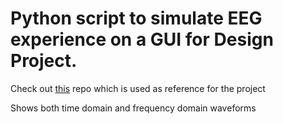 # Python script to simulate EEG experience on a GUI for Design Project.

Check out [this](https://github.com/harishnkr/Low-Cost-EEG-Based-BCI) repo which is used as reference for the project

Shows both time domain and frequency domain waveforms
